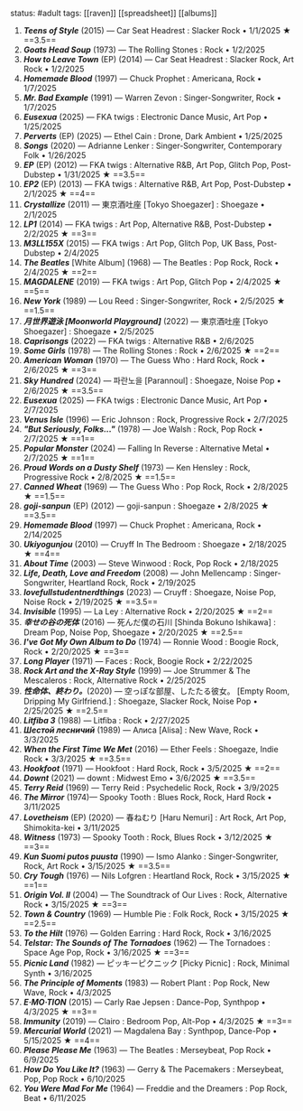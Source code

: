 status: #adult 
tags: [[raven]] [[spreadsheet]] [[albums]] 

1. ***Teens of Style*** (2015) — Car Seat Headrest : Slacker Rock • 1/1/2025 ★ ==3.5==
2. ***Goats Head Soup*** (1973) — The Rolling Stones : Rock • 1/2/2025
3. ***How to Leave Town*** (EP) (2014) — Car Seat Headrest : Slacker Rock, Art Rock • 1/2/2025
4. ***Homemade Blood*** (1997) — Chuck Prophet : Americana, Rock • 1/7/2025
5. ***Mr. Bad Example*** (1991) — Warren Zevon : Singer-Songwriter, Rock • 1/7/2025
6. ***Eusexua*** (2025) — FKA twigs : Electronic Dance Music, Art Pop • 1/25/2025
7. ***Perverts*** (EP) (2025) — Ethel Cain : Drone, Dark Ambient • 1/25/2025
8. ***Songs*** (2020) — Adrianne Lenker : Singer-Songwriter, Contemporary Folk • 1/26/2025
9. ***EP*** (EP) (2012) — FKA twigs : Alternative R&B, Art Pop, Glitch Pop, Post-Dubstep • 1/31/2025 ★ ==3.5==
10. ***EP2*** (EP) (2013) — FKA twigs : Alternative R&B, Art Pop, Post-Dubstep • 2/1/2025 ★ ==4==
11. ***Crystallize*** (2011) — 東京酒吐座 [Tokyo Shoegazer] : Shoegaze • 2/1/2025
12. ***LP1*** (2014) — FKA twigs : Art Pop, Alternative R&B, Post-Dubstep • 2/2/2025 ★ ==3==
13. ***M3LL155X*** (2015) — FKA twigs : Art Pop, Glitch Pop, UK Bass, Post-Dubstep • 2/4/2025
14. ***The Beatles*** [White Album] (1968) — The Beatles : Pop Rock, Rock • 2/4/2025 ★ ==2==
15. ***MAGDALENE*** (2019) — FKA twigs : Art Pop, Glitch Pop • 2/4/2025 ★ ==5==
16. ***New York*** (1989) — Lou Reed : Singer-Songwriter, Rock • 2/5/2025 ★ ==1.5==
17. ***月世界遊泳 [Moonworld Playground]*** (2022) — 東京酒吐座 [Tokyo Shoegazer] : Shoegaze • 2/5/2025
18. ***Caprisongs*** (2022) — FKA twigs : Alternative R&B • 2/6/2025
19. ***Some Girls*** (1978) — The Rolling Stones : Rock • 2/6/2025 ★ ==2==
20. ***American Woman*** (1970) — The Guess Who : Hard Rock, Rock • 2/6/2025 ★ ==3==
21. ***Sky Hundred*** (2024) — 파란노을 [Parannoul] : Shoegaze, Noise Pop • 2/6/2025 ★ ==3.5==
22. ***Eusexua*** (2025) — FKA twigs : Electronic Dance Music, Art Pop • 2/7/2025
23. ***Venus Isle*** (1996) — Eric Johnson : Rock, Progressive Rock • 2/7/2025
24. ***"But Seriously, Folks..."*** (1978) — Joe Walsh : Rock, Pop Rock • 2/7/2025 ★ ==1==
25. ***Popular Monster*** (2024) — Falling In Reverse : Alternative Metal • 2/7/2025 ★ ==1==
26. ***Proud Words on a Dusty Shelf*** (1973) — Ken Hensley : Rock, Progressive Rock • 2/8/2025 ★ ==1.5==
27. ***Canned Wheat*** (1969) — The Guess Who : Pop Rock, Rock • 2/8/2025 ★ ==1.5==
28. ***goji-sanpun*** (EP) (2012) — goji-sanpun : Shoegaze • 2/8/2025 ★ ==3.5==
29. ***Homemade Blood*** (1997) — Chuck Prophet : Americana, Rock • 2/14/2025
30. ***Ukiyogunjou*** (2010) — Cruyff In The Bedroom : Shoegaze • 2/18/2025 ★ ==4==
31. ***About Time*** (2003) — Steve Winwood : Rock, Pop Rock • 2/18/2025
32. ***Life, Death, Love and Freedom*** (2008) — John Mellencamp : Singer-Songwriter, Heartland Rock, Rock • 2/19/2025
33. ***lovefullstudentnerdthings*** (2023) — Cruyff : Shoegaze, Noise Pop, Noise Rock • 2/19/2025 ★ ==3.5==
34. ***Invisible*** (1995) — La Ley : Alternative Rock • 2/20/2025 ★ ==2==
35. ***幸せの谷の死体*** (2016) — 死んだ僕の石川 [Shinda Bokuno Ishikawa] : Dream Pop, Noise Pop, Shoegaze • 2/20/2025 ★ ==2.5==
36. ***I've Got My Own Album to Do*** (1974) — Ronnie Wood : Boogie Rock, Rock • 2/20/2025 ★ ==3==
37. ***Long Player*** (1971) — Faces : Rock, Boogie Rock • 2/22/2025
38. ***Rock Art and the X-Ray Style*** (1999) — Joe Strummer & The Mescaleros : Rock, Alternative Rock • 2/25/2025
39. ***性命体、終わり。***(2020) — 空っぽな部屋、したたる彼女。 [Empty Room, Dripping My Girlfriend.] : Shoegaze, Slacker Rock, Noise Pop • 2/25/2025 ★ ==2.5==
40. ***Litfiba 3*** (1988) — Litfiba : Rock • 2/27/2025
41. ***Шестой лесничий*** (1989) — Алиса [Alisa] : New Wave, Rock • 3/3/2025
42. ***When the First Time We Met*** (2016) — Ether Feels : Shoegaze, Indie Rock • 3/3/2025 ★ ==3.5==
43. ***Hookfoot*** (1971) — Hookfoot : Hard Rock, Rock • 3/5/2025 ★ ==2==
44. ***Downt*** (2021) — downt : Midwest Emo • 3/6/2025 ★ ==3.5==
45. ***Terry Reid*** (1969) — Terry Reid : Psychedelic Rock, Rock • 3/9/2025
46. ***The Mirror*** (1974)—  Spooky Tooth : Blues Rock, Rock, Hard Rock • 3/11/2025
47. ***Lovetheism*** (EP) (2020) — 春ねむり [Haru Nemuri] : Art Rock, Art Pop, Shimokita-kei • 3/11/2025
48. ***Witness*** (1973) — Spooky Tooth : Rock, Blues Rock • 3/12/2025 ★ ==3==
49. ***Kun Suomi putos puusta*** (1990) — Ismo Alanko : Singer-Songwriter, Rock, Art Rock • 3/15/2025 ★ ==3.5==
50. ***Cry Tough*** (1976) — Nils Lofgren : Heartland Rock, Rock • 3/15/2025 ★ ==1==
51. ***Origin Vol. II*** (2004) —  The Soundtrack of Our Lives : Rock, Alternative Rock • 3/15/2025 ★ ==3==
52. ***Town & Country*** (1969) — Humble Pie : Folk Rock, Rock • 3/15/2025 ★ ==2.5==
53. ***To the Hilt*** (1976) — Golden Earring : Hard Rock, Rock • 3/16/2025
54. ***Telstar: The Sounds of The Tornadoes*** (1962) — The Tornadoes : Space Age Pop, Rock • 3/16/2025 ★ ==3==
55. ***Picnic Land*** (1982) — ピッキーピクニック [Picky Picnic] : Rock, Minimal Synth • 3/16/2025
56. ***The Principle of Moments*** (1983) — Robert Plant : Pop Rock, New Wave, Rock • 4/3/2025
57. ***E·MO·TION*** (2015) — Carly Rae Jepsen : Dance-Pop, Synthpop • 4/3/2025 ★ ==3==
58. ***Immunity*** (2019) — Clairo : Bedroom Pop, Alt-Pop • 4/3/2025 ★ ==3==
59. ***Mercurial World*** (2021) — Magdalena Bay : Synthpop, Dance-Pop • 5/15/2025 ★ ==4==
60. ***Please Please Me*** (1963) — The Beatles : Merseybeat, Pop Rock • 6/9/2025 
61. ***How Do You Like It?*** (1963) — Gerry & The Pacemakers : Merseybeat, Pop, Pop Rock • 6/10/2025
62. ***You Were Mad For Me*** (1964) — Freddie and the Dreamers : Pop Rock, Beat • 6/11/2025